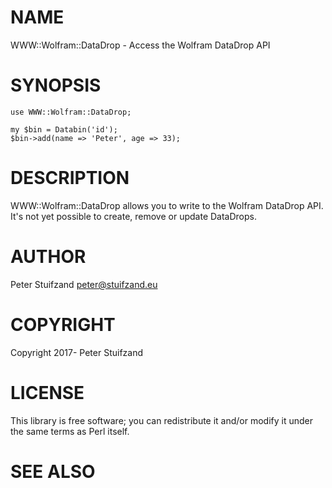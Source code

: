 # NAME

WWW::Wolfram::DataDrop - Access the Wolfram DataDrop API

# SYNOPSIS

    use WWW::Wolfram::DataDrop;

    my $bin = Databin('id');
    $bin->add(name => 'Peter', age => 33);

# DESCRIPTION

WWW::Wolfram::DataDrop allows you to write to the Wolfram DataDrop API.
It's not yet possible to create, remove or update DataDrops.

# AUTHOR

Peter Stuifzand <peter@stuifzand.eu>

# COPYRIGHT

Copyright 2017- Peter Stuifzand

# LICENSE

This library is free software; you can redistribute it and/or modify
it under the same terms as Perl itself.

# SEE ALSO
